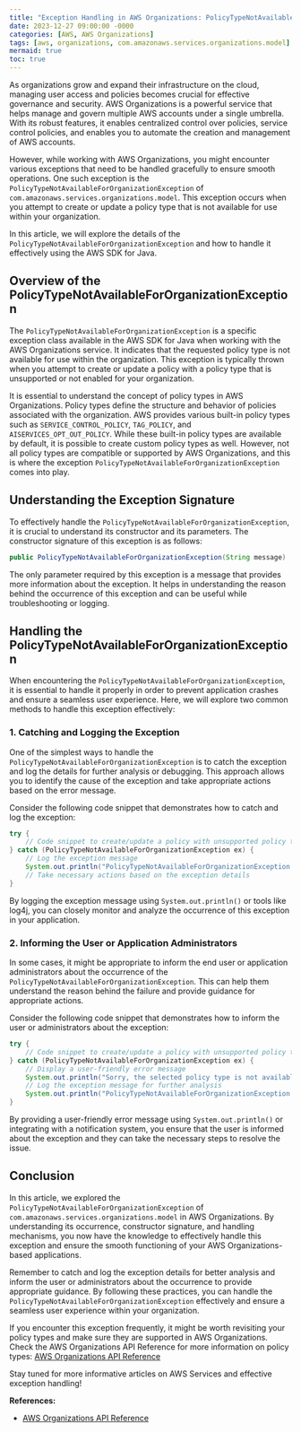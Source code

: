 ```yaml
---
title: "Exception Handling in AWS Organizations: PolicyTypeNotAvailableForOrganizationException"
date: 2023-12-27 09:00:00 -0000
categories: [AWS, AWS Organizations]
tags: [aws, organizations, com.amazonaws.services.organizations.model]
mermaid: true
toc: true
---
```


As organizations grow and expand their infrastructure on the cloud, managing user access and policies becomes crucial for effective governance and security. AWS Organizations is a powerful service that helps manage and govern multiple AWS accounts under a single umbrella. With its robust features, it enables centralized control over policies, service control policies, and enables you to automate the creation and management of AWS accounts.

However, while working with AWS Organizations, you might encounter various exceptions that need to be handled gracefully to ensure smooth operations. One such exception is the `PolicyTypeNotAvailableForOrganizationException` of `com.amazonaws.services.organizations.model`. This exception occurs when you attempt to create or update a policy type that is not available for use within your organization.

In this article, we will explore the details of the `PolicyTypeNotAvailableForOrganizationException` and how to handle it effectively using the AWS SDK for Java.

## Overview of the PolicyTypeNotAvailableForOrganizationException

The `PolicyTypeNotAvailableForOrganizationException` is a specific exception class available in the AWS SDK for Java when working with the AWS Organizations service. It indicates that the requested policy type is not available for use within the organization. This exception is typically thrown when you attempt to create or update a policy with a policy type that is unsupported or not enabled for your organization.

It is essential to understand the concept of policy types in AWS Organizations. Policy types define the structure and behavior of policies associated with the organization. AWS provides various built-in policy types such as `SERVICE_CONTROL_POLICY`, `TAG_POLICY`, and `AISERVICES_OPT_OUT_POLICY`. While these built-in policy types are available by default, it is possible to create custom policy types as well. However, not all policy types are compatible or supported by AWS Organizations, and this is where the exception `PolicyTypeNotAvailableForOrganizationException` comes into play.

## Understanding the Exception Signature

To effectively handle the `PolicyTypeNotAvailableForOrganizationException`, it is crucial to understand its constructor and its parameters. The constructor signature of this exception is as follows:

```java
public PolicyTypeNotAvailableForOrganizationException(String message)
```

The only parameter required by this exception is a message that provides more information about the exception. It helps in understanding the reason behind the occurrence of this exception and can be useful while troubleshooting or logging.

## Handling the PolicyTypeNotAvailableForOrganizationException

When encountering the `PolicyTypeNotAvailableForOrganizationException`, it is essential to handle it properly in order to prevent application crashes and ensure a seamless user experience. Here, we will explore two common methods to handle this exception effectively:

### 1. Catching and Logging the Exception

One of the simplest ways to handle the `PolicyTypeNotAvailableForOrganizationException` is to catch the exception and log the details for further analysis or debugging. This approach allows you to identify the cause of the exception and take appropriate actions based on the error message.

Consider the following code snippet that demonstrates how to catch and log the exception:

```java
try {
    // Code snippet to create/update a policy with unsupported policy type
} catch (PolicyTypeNotAvailableForOrganizationException ex) {
    // Log the exception message
    System.out.println("PolicyTypeNotAvailableForOrganizationException: " + ex.getMessage());
    // Take necessary actions based on the exception details
}
```

By logging the exception message using `System.out.println()` or tools like log4j, you can closely monitor and analyze the occurrence of this exception in your application.

### 2. Informing the User or Application Administrators

In some cases, it might be appropriate to inform the end user or application administrators about the occurrence of the `PolicyTypeNotAvailableForOrganizationException`. This can help them understand the reason behind the failure and provide guidance for appropriate actions.

Consider the following code snippet that demonstrates how to inform the user or administrators about the exception:

```java
try {
    // Code snippet to create/update a policy with unsupported policy type
} catch (PolicyTypeNotAvailableForOrganizationException ex) {
    // Display a user-friendly error message
    System.out.println("Sorry, the selected policy type is not available for use within the organization. Please contact your administrator for assistance.");
    // Log the exception message for further analysis
    System.out.println("PolicyTypeNotAvailableForOrganizationException: " + ex.getMessage());
}
```

By providing a user-friendly error message using `System.out.println()` or integrating with a notification system, you ensure that the user is informed about the exception and they can take the necessary steps to resolve the issue.

## Conclusion

In this article, we explored the `PolicyTypeNotAvailableForOrganizationException` of `com.amazonaws.services.organizations.model` in AWS Organizations. By understanding its occurrence, constructor signature, and handling mechanisms, you now have the knowledge to effectively handle this exception and ensure the smooth functioning of your AWS Organizations-based applications.

Remember to catch and log the exception details for better analysis and inform the user or administrators about the occurrence to provide appropriate guidance. By following these practices, you can handle the `PolicyTypeNotAvailableForOrganizationException` effectively and ensure a seamless user experience within your organization.

If you encounter this exception frequently, it might be worth revisiting your policy types and make sure they are supported in AWS Organizations. Check the AWS Organizations API Reference for more information on policy types: [AWS Organizations API Reference](https://docs.aws.amazon.com/organizations/latest/APIReference/Welcome.html)

Stay tuned for more informative articles on AWS Services and effective exception handling!

**References:**
- [AWS Organizations API Reference](https://docs.aws.amazon.com/organizations/latest/APIReference/Welcome.html)
